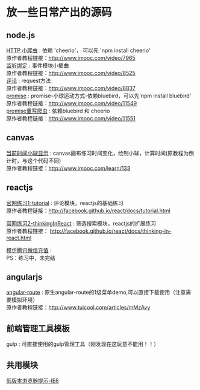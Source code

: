 放一些日常产出的源码
======

## node.js 
[HTTP 小爬虫](node/crawler.js) : 依赖 'cheerio'， 可以先 'npm install cheerio'<br/>
原作者教程链接：<http://www.imooc.com/video/7965><br/>
[监听绑定](node/event.js) : 事件模块小插曲<br/>
原作者教程链接：<http://www.imooc.com/video/8525><br/>
[评论](node/comments.js) : request方法<br/>
原作者教程链接：<http://www.imooc.com/video/8837><br/>
[promise](node/promise/ball.html) : promise-小球运动方式-依赖bluebird，可以先'npm install bluebird'<br/>
原作者教程链接：<http://www.imooc.com/video/11549><br/>
[promise重写爬虫](node/promise_c.js) : 依赖bluebird 和 cheerio<br/>
原作者教程链接：<http://www.imooc.com/video/11551><br/>


## canvas 
[当前时间小球显示](canvas/) : canvas画布练习时间变化，绘制小球，计算时间(原教程为倒计时，与这个代码不同) <br/>
原作者教程链接：<http://www.imooc.com/learn/133>
  

## reactjs
[官网练习1-tutorial](reactjs/tutorial.html) : 评论模块，reactjs的基础练习 <br/>
原作者教程链接：<http://facebook.github.io/react/docs/tutorial.html>

[官网练习2-thinkingInReact](reactjs/thinkingInReact.html) : 筛选搜索模块，reactjs的扩展练习 <br/>
原作者教程链接： <http://facebook.github.io/react/docs/thinking-in-react.html>

[模仿腾讯微信充值](reactjs/TencentPay/) : <br/>
PS：练习中，未完结


## angularjs 
[angular-route](angularjs/angular-route/) : 原生angular-route的1级菜单demo,可以直接下载使用（注意需要模拟环境） <br/>
原作者教程链接：<http://www.tuicool.com/articles/mMzAvy>

## 前端管理工具模板
gulp : 可直接使用的gulp管理工具（刚发现在这玩意不能用！！） <br/>


## 共用模块
[低版本浏览器提示-IE6](demo/LOWIEPROMPT.md) <br/>
